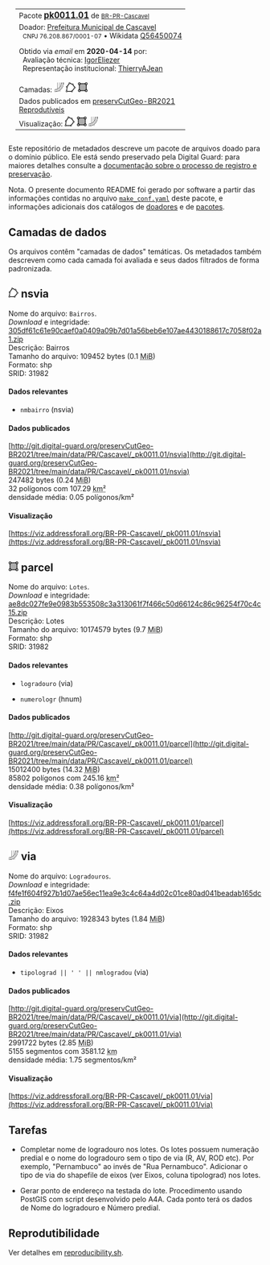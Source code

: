 <aside>
<table align="right" style="padding: 1em">
<tr><td>Pacote <a target="_git" title="link canônico para o git deste pacote" href="http://git.digital-guard.org/preserv-BR/blob/main/data/PR/Cascavel/_pk0011.01"><big><b>pk0011.01</b></big></a> de <small><a target="_osmcodes" title="Jurisdição" href="https://osm.codes/BR-PR-Cascavel">BR-PR-Cascavel</a></small>
</td></tr>
<tr><td>
Doador: <a rel="external" target="_doador" href="http://www.cascavel.pr.gov.br/">Prefeitura Municipal de Cascavel</a>
<br/>&nbsp; <small>CNPJ 76.208.867/0001-07</small> • Wikidata <a rel="external" target="_doador" title="link descritor Wikidata do doador" href="https://www.wikidata.org/wiki/Q56450074">Q56450074</a></small><br/>

Obtido via <i>email</i> em <b>2020-04-14</b> por:
<br/>&nbsp; Avaliação técnica: <a rel="external" target="_gitPerson" title="usuário Git" href="https://github.com/IgorEliezer">IgorEliezer</a>
<br/>&nbsp; Representação institucional: <a rel="external" target="_gitPerson" title="usuário Git" href="https://github.com/ThierryAJean">ThierryAJean</a><br/>
</td></tr>
<tr><td>Camadas: <a title="via" href="#-via"><img src="https://raw.githubusercontent.com/digital-guard/preserv/main/docs/assets/layerIcon-via.png" alt="via" width="20"/></a> <a title="nsvia" href="#-nsvia"><img src="https://raw.githubusercontent.com/digital-guard/preserv/main/docs/assets/layerIcon-nsvia.png" alt="nsvia" width="20"/></a> <a title="parcel" href="#-parcel"><img src="https://raw.githubusercontent.com/digital-guard/preserv/main/docs/assets/layerIcon-parcel.png" alt="parcel" width="20"/></a> </td></tr>
<tr><td>Dados publicados em <a href="http://git.digital-guard.org/preservCutGeo-BR2021/tree/main/data/PR/Cascavel/_pk0011.01">preservCutGeo-BR2021</a><br/><a href="#reprodutibilidade">Reprodutíveis</a></td></tr>
<tr><td>Visualização: <a title="nsvia" href="https://viz.addressforall.org/BR-PR-Cascavel/_pk0011.01/nsvia"><img src="https://raw.githubusercontent.com/digital-guard/preserv/main/docs/assets/layerIcon-nsvia.png" alt="nsvia" width="20"/></a> <a title="parcel" href="https://viz.addressforall.org/BR-PR-Cascavel/_pk0011.01/parcel"><img src="https://raw.githubusercontent.com/digital-guard/preserv/main/docs/assets/layerIcon-parcel.png" alt="parcel" width="20"/></a> <a title="via" href="https://viz.addressforall.org/BR-PR-Cascavel/_pk0011.01/via"><img src="https://raw.githubusercontent.com/digital-guard/preserv/main/docs/assets/layerIcon-via.png" alt="via" width="20"/></a> </td></tr>
</table>
</aside>

<section>

Este repositório de metadados descreve um pacote de arquivos doado para o domínio público. Ele está sendo preservado pela Digital Guard: para maiores detalhes consulte a [documentação sobre o processo de registro e preservação](https://wiki.addressforall.org/doc/Documentação_Digital-guard).

Nota. O presente documento README foi gerado por software a partir das informações contidas no arquivo [`make_conf.yaml`](make_conf.yaml) deste pacote, e informações adicionais dos catálogos de [doadores](https://git.digital-guard.org/preserv-BR/blob/main/data/donor.csv) e de [pacotes](https://git.digital-guard.org/preserv-BR/blob/main/data/donatedPack.csv).

# Camadas de dados

Os arquivos contêm "camadas de dados" temáticas. Os metadados também descrevem como cada camada foi avaliada e seus dados filtrados de forma padronizada.

## <img src="https://raw.githubusercontent.com/digital-guard/preserv/main/docs/assets/layerIcon-nsvia.png" alt="nsvia" width="20"/> nsvia

Nome do arquivo: `Bairros`.<br/>*Download* e integridade: [305df61c61e90caef0a0409a09b7d01a56beb6e107ae4430188617c7058f02a1.zip](http://dl.digital-guard.org/305df61c61e90caef0a0409a09b7d01a56beb6e107ae4430188617c7058f02a1.zip)<br/>Descrição: Bairros<br/>Tamanho do arquivo: 109452 bytes (0.1 <abbr title="mebibyte">MiB</abbr>)<br/>Formato: shp<br/>SRID: 31982

#### Dados relevantes
* `nmbairro` (nsvia)

#### Dados publicados
[http://git.digital-guard.org/preservCutGeo-BR2021/tree/main/data/PR/Cascavel/_pk0011.01/nsvia](http://git.digital-guard.org/preservCutGeo-BR2021/tree/main/data/PR/Cascavel/_pk0011.01/nsvia)<br/>247482 bytes (0.24 <abbr title="mebibyte">MiB</abbr>)<br/>32 polígonos com 107.29 <abbr title="quilômetros quadrados">km²</abbr><br/>densidade média: 0.05 polígonos/km²

#### Visualização
[https://viz.addressforall.org/BR-PR-Cascavel/_pk0011.01/nsvia](https://viz.addressforall.org/BR-PR-Cascavel/_pk0011.01/nsvia)
## <img src="https://raw.githubusercontent.com/digital-guard/preserv/main/docs/assets/layerIcon-parcel.png" alt="parcel" width="20"/> parcel

Nome do arquivo: `Lotes`.<br/>*Download* e integridade: [ae8dc027fe9e0983b553508c3a313061f7f466c50d66124c86c96254f70c4c15.zip](http://dl.digital-guard.org/ae8dc027fe9e0983b553508c3a313061f7f466c50d66124c86c96254f70c4c15.zip)<br/>Descrição: Lotes<br/>Tamanho do arquivo: 10174579 bytes (9.7 <abbr title="mebibyte">MiB</abbr>)<br/>Formato: shp<br/>SRID: 31982

#### Dados relevantes
* `logradouro` (via)

* `numerologr` (hnum)

#### Dados publicados
[http://git.digital-guard.org/preservCutGeo-BR2021/tree/main/data/PR/Cascavel/_pk0011.01/parcel](http://git.digital-guard.org/preservCutGeo-BR2021/tree/main/data/PR/Cascavel/_pk0011.01/parcel)<br/>15012400 bytes (14.32 <abbr title="mebibyte">MiB</abbr>)<br/>85802 polígonos com 245.16 <abbr title="quilômetros quadrados">km²</abbr><br/>densidade média: 0.38 polígonos/km²

#### Visualização
[https://viz.addressforall.org/BR-PR-Cascavel/_pk0011.01/parcel](https://viz.addressforall.org/BR-PR-Cascavel/_pk0011.01/parcel)
## <img src="https://raw.githubusercontent.com/digital-guard/preserv/main/docs/assets/layerIcon-via.png" alt="via" width="20"/> via

Nome do arquivo: `Logradouros`.<br/>*Download* e integridade: [f4fe1f604f927b1d07ae56ec11ea9e3c4c64a4d02c01ce80ad041beadab165dc.zip](http://dl.digital-guard.org/f4fe1f604f927b1d07ae56ec11ea9e3c4c64a4d02c01ce80ad041beadab165dc.zip)<br/>Descrição: Eixos<br/>Tamanho do arquivo: 1928343 bytes (1.84 <abbr title="mebibyte">MiB</abbr>)<br/>Formato: shp<br/>SRID: 31982

#### Dados relevantes
* `tipolograd || ' ' || nmlogradou` (via)

#### Dados publicados
[http://git.digital-guard.org/preservCutGeo-BR2021/tree/main/data/PR/Cascavel/_pk0011.01/via](http://git.digital-guard.org/preservCutGeo-BR2021/tree/main/data/PR/Cascavel/_pk0011.01/via)<br/>2991722 bytes (2.85 <abbr title="mebibyte">MiB</abbr>)<br/>5155 segmentos com 3581.12 <abbr title="quilômetros">km</abbr><br/>densidade média: 1.75 segmentos/km²

#### Visualização
[https://viz.addressforall.org/BR-PR-Cascavel/_pk0011.01/via](https://viz.addressforall.org/BR-PR-Cascavel/_pk0011.01/via)

# Tarefas
* Completar nome de logradouro nos lotes.  Os lotes possuem numeração predial e o nome do logradouro sem o tipo de via (R, AV, ROD etc).  Por exemplo, &quot;Pernambuco&quot; ao invés de &quot;Rua Pernambuco&quot;.  Adicionar o tipo de via do shapefile de eixos (ver Eixos, coluna tipolograd) nos lotes.

* Gerar ponto de endereço na testada do lote.  Procedimento usando PostGIS com script desenvolvido pelo A4A.  Cada ponto terá os dados de Nome do logradouro e Número predial.

</section>
<section>

# Reprodutibilidade

Ver detalhes em [reproducibility.sh](reproducibility.sh).

</section>

